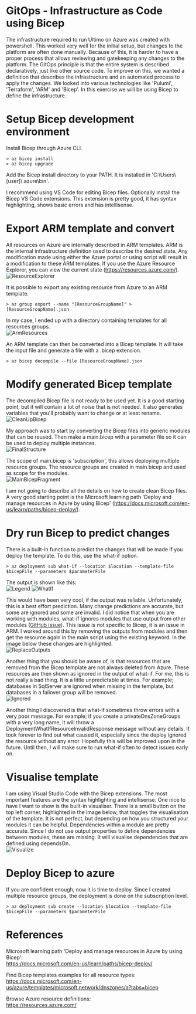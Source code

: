 # GitOps - Infrastructure as Code using Bicep

The infrastructure required to run Ultimo on Azure was created with powershell. This worked very well for the initial setup, but changes to the platform are often done manually. Because of this, it is harder to have a proper process that allows reviewing and gatekeeping any changes to the platform. The GitOps principle is that the entire system is described declaratively, just like other source code. To improve on this, we wanted a definition that describes the infrastructure and an automated process to apply the changes. We looked into various technologies like 'Pulumi', 'Terraform', 'ARM' and 'Bicep'. In this exercise we will be using Bicep to define the infrastructure.

# Setup Bicep development environment

Install Bicep through Azure CLI.
```
> az bicep install
> az bicep upgrade
```

Add the Bicep install directory to your PATH. It is installed in 'C:\\Users\\[user]\\.azure\\bin'.

I recommend using VS Code for editing Bicep files. Optionally install the Bicep VS Code extensions. This extension is pretty good, it has syntax highlighting, shows basic errors and has intellisense.

# Export ARM template and convert

All resources on Azure are internally described in ARM templates. ARM is the internal infrastructure definition used to describe the desired state. Any modification made using either the Azure portal or using script will result in a modification to these ARM templates. If you use the Azure Resource Explorer, you can view the current state (https://resources.azure.com/).  
![ResourceExplorer](ResourceExplorer.png)

It is possible to export any existing resource from Azure to an ARM template.
```
> az group export --name "[ResourceGroupName]" > [ResourceGroupName].json
```

In my case, I ended up with a directory containing templates for all resources groups.  
![ArmResources](ArmResources.png)

An ARM template can then be converted into a Bicep template. It will take the input file and generate a file with a .bicep extension.
```
> az bicep decompile --file [ResourceGroupName].json
```

# Modify generated Bicep template

The decompiled Bicep file is not ready to be used yet. It is a good starting point, but it will contain a lot of noise that is not needed. It also generates variables that you'll probably want to change or at least rename.  
![CleanUpBicep](CleanUpBicep.png)

My approach was to start by converting the Bicep files into generic modules that can be reused. Then make a main.bicep with a parameter file so it can be used to deploy multiple instances.  
![FinalStructure](FinalStructure.png)

The scope of main.bicep is 'subscription', this allows deploying multiple resource groups. The resource groups are created in main.bicep and used as scope for the modules.  
![MainBicepFragment](MainBicepFragment.png)

I am not going to describe all the details on how to create clean Bicep files. A very good starting point is the Microsoft learning path 'Deploy and manage resources in Azure by using Bicep' (https://docs.microsoft.com/en-us/learn/paths/bicep-deploy/).

# Dry run Bicep to predict changes

There is a built-in function to predict the changes that will be made if you deploy the template. To do this, use the what-if option.
```
> az deployment sub what-if --location $location --template-file $bicepFile --parameters $parameterFile
```

The output is shown like this:  
![Legend](AzDeploymentWhatIfLegend.png)
![WhatIf](AzDeploymentWhatIf.png)

This would have been very cool, if the output was reliable. Unfortunately, this is a best effort prediction. Many change predictions are accurate, but some are ignored and some are invalid. I did notice that when you are working with modules, what-if ignores modules that use output from other modules ([GitHub issue](https://github.com/Azure/arm-template-whatif/issues/157)). This issue is not specific to Bicep, it is an issue in ARM. I worked around this by removing the outputs from modules and then get the resource again in the main script using the existing keyword. In the image below these changes are highlighted.  
![ReplaceOutputs](ReplaceOutputs.png)

Another thing that you should be aware of, is that resources that are removed from the Bicep template are not always deleted from Azure. These resources are then shown as ignored in the output of what-if. For me, this is not really a bad thing. It is a little unpredictable at times. For example; databases in SqlServer are ignored when missing in the template, but databases in a failover group will be removed.  
![Ignored](AzDeploymentWhatIfIgnored.png)

Another thing I discovered is that what-if sometimes throw errors with a very poor message. For example; if you create a privateDnsZoneGroups with a very long name, it will throw a DeploymentWhatIfResourceInvalidResponse message without any details. It took forever to find out what caused it, especially since the deploy ignored the resource without any error. Hopefully this will be improved upon in the future. Until then, I will make sure to run what-if often to detect issues early on.

# Visualise template

I am using Visual Studio Code with the Bicep extensions. The most important features are the syntax highlighting and intellisense. One nice to have I want to show is the built-in visualiser. There is a small button on the top left corner, highlighted in the image below, that toggles the visualisation of the template. It is not perfect, but depending on how you structured your modules it can be helpful. Dependencies within a module are pretty accurate. Since I do not use output properties to define dependencies between modules, these are missing. It will visualise dependencies that are defined using dependsOn.  
![Visualize](Visualize.png)

# Deploy Bicep to azure

If you are confident enough, now it is time to deploy. Since I created multiple resource groups, the deployment is done on the subscription level.
```
> az deployment sub create --location $location --template-file $bicepFile --parameters $parameterFile
```

# References

Microsoft learning path 'Deploy and manage resources in Azure by using Bicep':  
https://docs.microsoft.com/en-us/learn/paths/bicep-deploy/

Find Bicep templates examples for all resource types:  
https://docs.microsoft.com/en-us/azure/templates/microsoft.network/dnszones/a?tabs=bicep

Browse Azure resource definitions:  
https://resources.azure.com/
